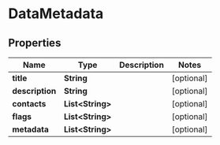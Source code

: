 

# DataMetadata

## Properties

Name | Type | Description | Notes
------------ | ------------- | ------------- | -------------
**title** | **String** |  |  [optional]
**description** | **String** |  |  [optional]
**contacts** | **List&lt;String&gt;** |  |  [optional]
**flags** | **List&lt;String&gt;** |  |  [optional]
**metadata** | **List&lt;String&gt;** |  |  [optional]




